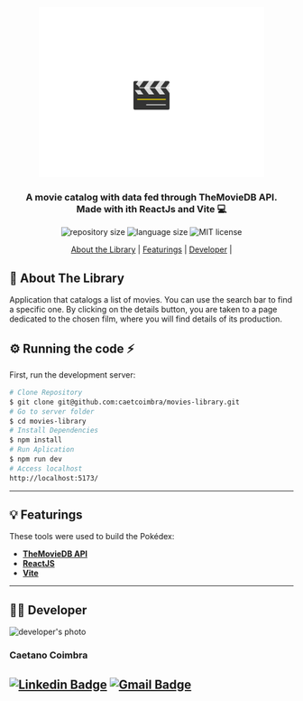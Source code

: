 <div align="center">
  <img alt="clapperboard animation"  src="src/assets/clapperboard.gif">
</div>

<h3 align="center">
    
A movie catalog with data fed through TheMovieDB API.
    <br/>Made with ith ReactJs and Vite 💻
</h3>
<p align="center">
<img alt="repository size" src="https://img.shields.io/github/repo-size/caetcoimbra/movies-library" />
<img alt="language size" src="https://img.shields.io/github/languages/count/caetcoimbra/movies-library?color=blue" />
<img alt="MIT license" src="https://img.shields.io/github/license/caetcoimbra/movies-library" />
</p>

<p align="center">
  <a href="#about-the-library">About the Library</a> |
  <a href="#featurings">Featurings</a> |
  <a href="#developer">Developer</a> |
</p>

<h2 id="about-the-library" > 📑 About The Library </h2>

Application that catalogs a list of movies. You can use the search bar to find a specific one. By clicking on the details button, you are taken to a page dedicated to the chosen film, where you will find details of its production.

## ⚙ Running the code ⚡

First, run the development server:

```bash
# Clone Repository
$ git clone git@github.com:caetcoimbra/movies-library.git
# Go to server folder
$ cd movies-library
# Install Dependencies
$ npm install
# Run Aplication
$ npm run dev
# Access localhost
http://localhost:5173/
```
---
<h2 id="featurings"> 💡 Featurings </h2>

These tools were used to build the Pokédex:

- **[TheMovieDB API](https://www.themoviedb.org)**
- **[ReactJS](https://reactjs.org)**
- **[Vite](https://vitejs.dev/)**

---
<h2 id="developer"> 🧑🏼 Developer </h2>

<img alt="developer's photo" src="https://avatars.githubusercontent.com/u/85904036?v=4" width="150px;"/>

<h3>Caetano Coimbra</h3>


[![Linkedin Badge](https://img.shields.io/badge/LinkedIn-0077B5?style=for-the-badge&logo=linkedin&logoColor=white&https://www.linkedin.com/in/caetano-coimbra-826b34192/)](https://www.linkedin.com/in/caetano-coimbra-826b34192/)
[![Gmail Badge](https://img.shields.io/badge/-caetanocoimbra@gmail.com-4682B4?style=for-the-badge&logo=Gmail&logoColor=white&link=mailto:caetanocoimbra@gmail.com)](mailto:caetanocoimbra@gmail.com)
---
<h5>
